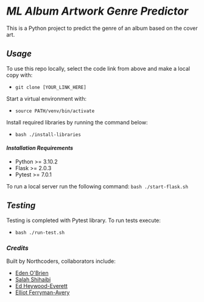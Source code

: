 # _ML Album Artwork Genre Predictor_

This is a Python project to predict the genre of an album based on the cover art.

## _Usage_

To use this repo locally, select the code link from above and make a local copy with:

- `git clone [YOUR_LINK_HERE]`

Start a virtual environment with:

- `source PATH/venv/bin/activate`

Install required libraries by running the command below:

- `bash ./install-libraries`

#### _Installation Requirements_

- Python >= 3.10.2
- Flask >= 2.0.3
- Pytest >= 7.0.1

To run a local server run the following command:
`bash ./start-flask.sh`

## _Testing_

Testing is completed with Pytest library. To run tests execute:

- `bash ./run-test.sh`

### _Credits_

Built by Northcoders, collaborators include:

- [Eden O'Brien](github.com/eobr)
- [Salah Shihaibi](github.com/salah-shihaibi)
- [Ed Heywood-Everett](github.com/edheyev)
- [Elliot Ferryman-Avery](github.com/TermMC)
